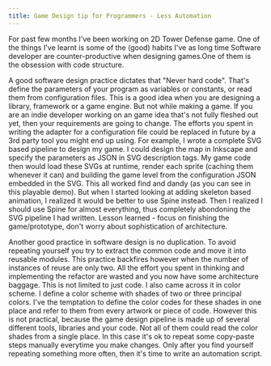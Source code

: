 ```yaml
---
title: Game Design tip for Programmers - Less Automation
---
```


For past few months I've been working on 2D Tower Defense game. One of the things I've learnt is some of the (good) habits I've as long time Software developer are counter-productive when designing games.One of them is the obsession with code structure.

A good software design practice dictates that "Never hard code". That's define the parameters of your program as variables or constants, or read them from configuration files. This is a good idea when you are designing a library, framework or a game engine. But not while making a game. If you are an indie developer working on an game idea that's not fully fleshed out yet, then your requirements are going to change. The efforts you spent in writing the adapter for a configuration file could be replaced in future by a 3rd party tool you might end up using. For example, I wrote a complete SVG based pipeline to design my game. I could design the map in Inkscape and specify the parameters as JSON in SVG description tags. My game code then would load these SVGs at runtime, render each sprite (caching them whenever it can) and building the game level from the configuration JSON embedded in the SVG. This all worked find and dandy (as you can see in this playable demo). But when I started looking at adding skeleton based animation, I realized it would be better to use Spine instead. Then I realized I should use Spine for almost everything, thus completely abondoning the SVG pipeline I had written. Lesson learned - focus on finishing the game/prototype, don't worry about sophistication of architecture.

Another good practice in software design is no duplication. To avoid repeating yourself you try to extract the common code and move it into reusable modules. This practice backfires however when the number of instances of reuse are only two. All the effort you spent in thinking and implementing the refactor are wasted and you now have some architecture baggage. This is not limited to just code. I also came across it in color scheme. I define a color scheme with shades of two or three principal colors. I've the temptation to define the color codes for these shades in one place and refer to them from every artwork or piece of code. However this is not practical, because the game design pipeline is made up of several different tools, libraries and your code. Not all of them could read the color shades from a single place. In this case it's ok to repeat some copy-paste steps manually everytime you make changes. Only after you find yourself repeating something more often, then it's time to write an automation script.
